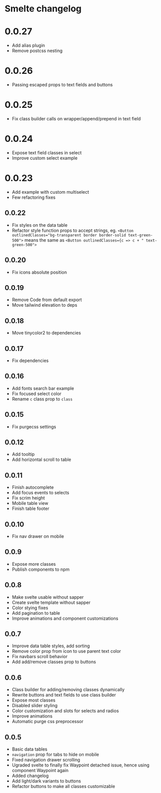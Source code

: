 # Smelte changelog

# 0.0.27
* Add alias plugin
* Remove postcss nesting

# 0.0.26
* Passing escaped props to text fields and buttons

# 0.0.25
* Fix class builder calls on wrapper/append/prepend in text field

# 0.0.24
* Expose text field classes in select
* Improve custom select example

# 0.0.23
* Add example with custom multiselect
* Few refactoring fixes

## 0.0.22
* Fix styles on the data table
* Refactor style function props to accept strings,
  eg. `<Button outlinedClasses="bg-transparent border border-solid text-green-500">` means the same as
  `<Button outlinedClasses={c => c + " text-green-500">`

## 0.0.20
* Fix icons absolute position

## 0.0.19
* Remove Code from default export
* Move tailwind elevation to deps

## 0.0.18
* Move tinycolor2 to dependencies

## 0.0.17
* Fix dependencies

## 0.0.16
* Add fonts search bar example
* Fix focused select color
* Rename `c` class prop to `class`

## 0.0.15
* Fix purgecss settings

## 0.0.12
* Add tooltip
* Add horizontal scroll to table

## 0.0.11
* Finish autocomplete
* Add focus events to selects
* Fix scrim height
* Mobile table view
* Finish table footer

## 0.0.10
* Fix nav drawer on mobile

## 0.0.9
* Expose more classes
* Publish components to npm

## 0.0.8
* Make svelte usable without sapper
* Create svelte template without sapper
* Color stying fixes
* Add pagination to table
* Improve animations and component customizations

## 0.0.7
* Improve data table styles, add sorting
* Remove color prop from icon to use parent text color
* Fix navbars scroll behavior
* Add add/remove classes prop to buttons

## 0.0.6
* Class builder for adding/removing classes dynamically
* Rewrite buttons and text fields to use class builder
* Expose most classes
* Disabled slider styling
* Color customization and slots for selects and radios
* Improve animations
* Automatic purge css preprocessor

## 0.0.5
* Basic data tables
* `navigation` prop for tabs to hide on mobile
* Fixed navigation drawer scrolling
* Ugraded svelte to finally fix Waypoint detached issue, hence using component Waypoint again
* Added changelog
* Add light/dark variants to buttons
* Refactor buttons to make all classes customizable